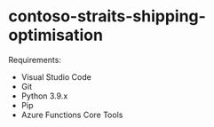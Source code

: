 # contoso-straits-shipping-optimisation


Requirements:
- Visual Studio Code
- Git
- Python 3.9.x
- Pip
- Azure Functions Core Tools
